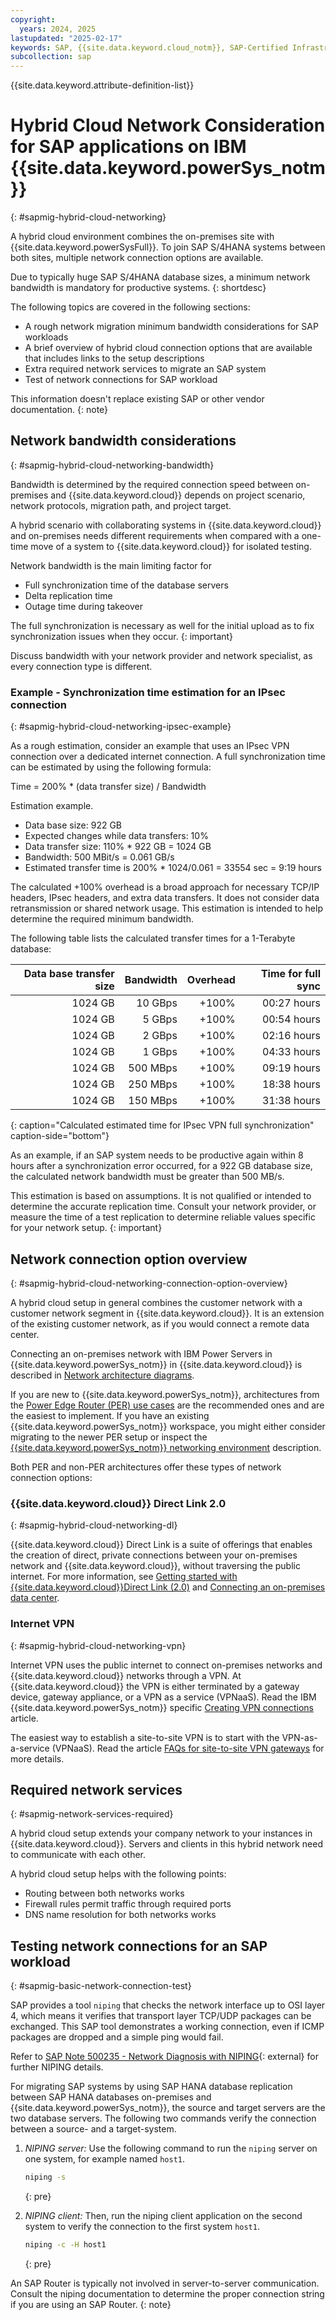 ```yaml
---
copyright:
  years: 2024, 2025
lastupdated: "2025-02-17"
keywords: SAP, {{site.data.keyword.cloud_notm}}, SAP-Certified Infrastructure, {{site.data.keyword.ibm_cloud_sap}}, SAP Workloads, VPN, Virtual Private Network, VPN for VPC, Direct Link, DL, Cloud connection, Software Defined Network, SDN, SD, Hybrid Cloud, Migration, AIX, Linux, RHEL, SuSE
subcollection: sap
---
```


{{site.data.keyword.attribute-definition-list}}



# Hybrid Cloud Network Consideration for SAP applications on IBM {{site.data.keyword.powerSys_notm}}
{: #sapmig-hybrid-cloud-networking}

A hybrid cloud environment combines the on-premises site with {{site.data.keyword.powerSysFull}}.
To join SAP S/4HANA systems between both sites, multiple network connection options are available.

Due to typically huge SAP S/4HANA database sizes, a minimum network bandwidth is mandatory for productive systems.
{: shortdesc}

The following topics are covered in the following sections:

- A rough network migration minimum bandwidth considerations for SAP workloads
- A brief overview of hybrid cloud connection options that are available that includes links to the setup descriptions
- Extra required network services to migrate an SAP system
- Test of network connections for SAP workload

This information doesn't replace existing SAP or other vendor documentation.
{: note}

## Network bandwidth considerations
{: #sapmig-hybrid-cloud-networking-bandwidth}

Bandwidth is determined by the required connection speed between on-premises and {{site.data.keyword.cloud}} depends on project scenario, network protocols, migration path, and project target.

A hybrid scenario with collaborating systems in {{site.data.keyword.cloud}} and on-premises needs different requirements when compared with a one-time move of a system to {{site.data.keyword.cloud}} for isolated testing.

Network bandwidth is the main limiting factor for

- Full synchronization time of the database servers
- Delta replication time
- Outage time during takeover

The full synchronization is necessary as well for the initial upload as to fix synchronization issues when they occur.
{: important}

Discuss bandwidth with your network provider and network specialist, as every connection type is different.

### Example - Synchronization time estimation for an IPsec connection
{: #sapmig-hybrid-cloud-networking-ipsec-example}

As a rough estimation, consider an example that uses an IPsec VPN connection over a dedicated internet connection.
A full synchronization time can be estimated by using the following formula:

Time = 200% * (data transfer size) / Bandwidth

Estimation example.

- Data base size: 922 GB
- Expected changes while data transfers: 10%
- Data transfer size: 110% * 922 GB = 1024 GB
- Bandwidth: 500 MBit/s = 0.061 GB/s
- Estimated transfer time is 200% * 1024/0.061 = 33554 sec = 9:19 hours

The calculated +100% overhead is a broad approach for necessary TCP/IP headers, IPsec headers, and extra data transfers.
It does not consider data retransmission or shared network usage.
This estimation is intended to help determine the required minimum bandwidth.

The following table lists the calculated transfer times for a 1-Terabyte database:

| Data base transfer size |  Bandwidth | Overhead | Time for full sync |
| ---------------: | ---------: | -------: | -----------------: |
|       1024 GB |  10 GBps |    +100% |        00:27 hours |
|       1024 GB |   5 GBps |    +100% |        00:54 hours |
|       1024 GB |   2 GBps |    +100% |        02:16 hours |
|       1024 GB |   1 GBps |    +100% |        04:33 hours |
|       1024 GB | 500 MBps |    +100% |        09:19 hours |
|       1024 GB | 250 MBps |    +100% |        18:38 hours |
|       1024 GB | 150 MBps |    +100% |        31:38 hours |
{: caption="Calculated estimated time for IPsec VPN full synchronization" caption-side="bottom"}

As an example, if an SAP system needs to be productive again within 8 hours after a synchronization error occurred, for a 922 GB database size, the calculated network bandwidth must be greater than 500 MB/s.

This estimation is based on assumptions. It is not qualified or intended to determine the accurate replication time. Consult your network provider, or measure the time of a test replication to determine reliable values specific for your network setup.
{: important}

## Network connection option overview
{: #sapmig-hybrid-cloud-networking-connection-option-overview}

A hybrid cloud setup in general combines the customer network with a customer network segment in {{site.data.keyword.cloud}}. It is an extension of the existing customer network, as if you would connect a remote data center.

Connecting an on-premises network with IBM Power Servers in {{site.data.keyword.powerSys_notm}} in {{site.data.keyword.cloud}} is described in
[Network architecture diagrams](/docs/power-iaas?topic=power-iaas-network-architecture-diagrams).

If you are new to {{site.data.keyword.powerSys_notm}}, architectures from the [Power Edge Router (PER) use cases](/docs/power-iaas?topic=power-iaas-network-architecture-diagrams#per-use-cases) are the recommended ones and are the easiest to implement. If you have an existing {{site.data.keyword.powerSys_notm}} workspace, you might either consider migrating to the newer PER setup or inspect the [{{site.data.keyword.powerSys_notm}} networking environment](/docs/power-iaas?topic=power-iaas-network-architecture-diagrams#networking-environment) description.

Both PER and non-PER architectures offer these types of network connection options:

### {{site.data.keyword.cloud}} Direct Link 2.0
{: #sapmig-hybrid-cloud-networking-dl}

{{site.data.keyword.cloud}} Direct Link is a suite of offerings that enables the creation of direct, private connections between your on-premises network and {{site.data.keyword.cloud}}, without traversing the public internet. For more information, see [Getting started with {{site.data.keyword.cloud}}Direct Link (2.0)](/docs/dl?topic=dl-get-started-with-ibm-cloud-dl) and [Connecting an on-premises data center](/docs/power-iaas?topic=power-iaas-network-architecture-diagrams#per-on-orem).

### Internet VPN
{: #sapmig-hybrid-cloud-networking-vpn}

Internet VPN uses the public internet to connect on-premises networks and {{site.data.keyword.cloud}} networks through a VPN. At {{site.data.keyword.cloud}} the VPN is either terminated by a gateway device, gateway appliance, or a VPN as a service (VPNaaS). Read the IBM {{site.data.keyword.powerSys_notm}} specific [Creating VPN connections](/docs/power-iaas?topic=power-iaas-VPN-connections) article.

The easiest way to establish a site-to-site VPN is to start with the VPN-as-a-service (VPNaaS).
Read the article [FAQs for site-to-site VPN gateways](/docs/vpc?topic=vpc-faqs-vpn#faq-vpn-10) for more details.

## Required network services
{: #sapmig-network-services-required}

A hybrid cloud setup extends your company network to your instances in {{site.data.keyword.cloud}}.
Servers and clients in this hybrid network need to communicate with each other.

A hybrid cloud setup helps with the following points:

- Routing between both networks works
- Firewall rules permit traffic through required ports
- DNS name resolution for both networks works

## Testing network connections for an SAP workload
{: #sapmig-basic-network-connection-test}

SAP provides a tool ```niping``` that checks the network interface up to OSI layer 4, which means it verifies that transport layer TCP/UDP packages can be exchanged.
This SAP tool demonstrates a working connection, even if ICMP packages are dropped and a simple ping would fail.

Refer to [SAP Note 500235 - Network Diagnosis with NIPING](https://me.sap.com/notes/500235){: external} for further NIPING details.

For migrating SAP systems by using SAP HANA database replication between SAP HANA databases on-premises and {{site.data.keyword.powerSys_notm}}, the source and target servers are the two database servers.
The following two commands verify the connection between a source- and a target-system.

1. *NIPING server:*
   Use the following command to run the `niping` server on one system, for example named `host1`.
   ```sh
   niping -s
   ```
   {: pre}

1. *NIPING client:*
   Then, run the niping client application on the second system to verify the connection to the first system `host1`.
   ```sh
   niping -c -H host1
   ```
   {: pre}

An SAP Router is typically not involved in server-to-server communication. Consult the niping documentation to determine the proper connection string if you are using an SAP Router.
{: note}
